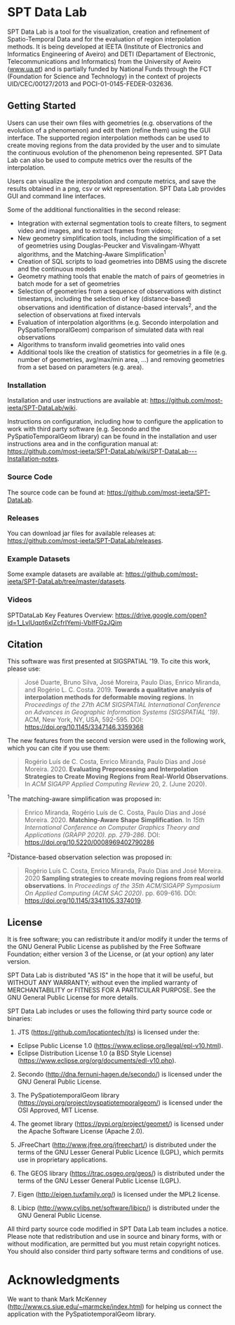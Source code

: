 # SPT Data Lab

SPT Data Lab is a tool for the visualization, creation and refinement of Spatio-Temporal Data and for the evaluation of region interpolation methods. It is being developed at IEETA (Institute of Electronics and Informatics Engineering of Aveiro) and DETI (Departament of Electronic, Telecommunications and Informatics) from the University of Aveiro (www.ua.pt) and is partially funded by National Funds through the FCT (Foundation for Science and Technology) in the context of projects UID/CEC/00127/2013 and POCI-01-0145-FEDER-032636.

## Getting Started

Users can use their own files with geometries (e.g. observations of the evolution of a phenomenon) and edit them (refine them) using the GUI interface. The supported region interpolation methods can be used to create moving regions from the data provided by the user and to simulate the continuous evolution of the phenomenon being represented. SPT Data Lab can also be used to compute metrics over the results of the interpolation.

Users can visualize the interpolation and compute metrics, and save the results obtained in a png, csv or wkt representation. SPT Data Lab provides GUI and command line interfaces.

Some of the additional functionalities in the second release:

- Integration with external segmentation tools to create filters, to segment video and images, and to extract frames from videos;
- New geometry simplification tools, including the simplification of a set of geometries using Douglas-Peucker and Visvalingam-Whyatt algorithms, and the Matching-Aware Simplification<sup>1</sup>
- Creation of SQL scripts to load geometries into DBMS using the discrete and the continuous models
- Geometry mathing tools that enable the match of pairs of geometries in batch mode for a set of geometries
- Selection of geometries from a sequence of observations with distinct timestamps, including the selection of key (distance-based) observations and identification of distance-based intervals<sup>2</sup>, and the selection of observations at fixed intervals
- Evaluation of interpolation algorithms (e.g. Secondo interpolation and PySpatioTemporalGeom) comparison of simulated data with real observations
- Algorithms to transform invalid geometries into valid ones
- Additional tools like the creation of statistics for geometries in a file (e.g. number of geometries, avg/max/min area, ...) and removing geometries from a set based on parameters (e.g. area).


 

### Installation

Installation and user instructions are available at: https://github.com/most-ieeta/SPT-DataLab/wiki.

Instructions on configuration, including how to configure the application to work with third party software (e.g. Secondo and the PySpatioTemporalGeom library) can be found in the installation and user instructions area and in the configuration manual at: https://github.com/most-ieeta/SPT-DataLab/wiki/SPT-DataLab---Installation-notes.

### Source Code

The source code can be found at: https://github.com/most-ieeta/SPT-DataLab.

### Releases

You can download jar files for available releases at: https://github.com/most-ieeta/SPT-DataLab/releases.

### Example Datasets

Some example datasets are available at: https://github.com/most-ieeta/SPT-DataLab/tree/master/datasets.

### Videos

SPTDataLab Key Features Overview: https://drive.google.com/open?id=1_LvlUqpt6xIZcfrIYemj-VbIfFGzJQim

## Citation

This software was first presented at SIGSPATIAL '19. To cite this work, please use:

> José Duarte, Bruno Silva, José Moreira, Paulo Dias, Enrico Miranda, and Rogério L. C. Costa. 2019. **Towards a qualitative analysis of interpolation methods for deformable moving regions**. In *Proceedings of the 27th ACM SIGSPATIAL International Conference on Advances in Geographic Information Systems (SIGSPATIAL '19)*. ACM, New York, NY, USA, 592-595. DOI: https://doi.org/10.1145/3347146.3359368 

The new features from the second version were used in the following work, which you can cite if you use them:

> Rogério Luís de C. Costa, Enrico Miranda, Paulo Dias and José Moreira. 2020. **Evaluating Preprocessing and Interpolation Strategies to Create Moving Regions from Real-World Observations**. In *ACM SIGAPP Applied Computing Review* 20, 2. (June 2020). 

<sup>1</sup>The matching-aware simplification was proposed in:

> Enrico Miranda, Rogério Luís de C. Costa, Paulo Dias and José Moreira. 2020. **Matching-Aware Shape Simplification**. In *15th International Conference on Computer Graphics Theory and Applications (GRAPP 2020). pp. 279-286*. DOI: https://doi.org/10.5220/0008969402790286 

<sup>2</sup>Distance-based observation selection was proposed in:

> Rogério Luís C. Costa, Enrico Miranda, Paulo Dias and José Moreira. 2020 **Sampling strategies to create moving regions from real world observations**. In *Proceedings of the 35th ACM/SIGAPP Symposium On Applied Computing (ACM SAC 2020)*. pp. 609-616. DOI: https://doi.org/10.1145/3341105.3374019. 




## License

It is free software; you can redistribute it and/or modify
it under the terms of the GNU General Public License as published by
the Free Software Foundation; either version 3 of the License, or
(at your option) any later version.

SPT Data Lab is distributed "AS IS" in the hope that it will be useful,
but WITHOUT ANY WARRANTY; without even the implied warranty of
MERCHANTABILITY or FITNESS FOR A PARTICULAR PURPOSE.  See the
GNU General Public License for more details.

SPT Data Lab includes or uses the following third party source code or binaries:

1. JTS (https://github.com/locationtech/jts) is licensed under the:

- Eclipse Public License 1.0 (https://www.eclipse.org/legal/epl-v10.html).
- Eclipse Distribution License 1.0 (a BSD Style License) (https://www.eclipse.org/org/documents/edl-v10.php).

2. Secondo (http://dna.fernuni-hagen.de/secondo/) is licensed under the GNU General Public License. 

3. The PySpatiotemporalGeom library (https://pypi.org/project/pyspatiotemporalgeom/) is licensed under the OSI Approved, MIT License.

4. The geomet library (https://pypi.org/project/geomet/) is licensed under the Apache Software License (Apache 2.0).

5. JFreeChart (http://www.jfree.org/jfreechart/) is distributed under the terms of the GNU Lesser General Public Licence (LGPL), which permits use in proprietary applications.

6. The GEOS library (https://trac.osgeo.org/geos/) is distributed under the terms of the GNU Lesser General Public License (LGPL).

7. Eigen (http://eigen.tuxfamily.org/) is licensed under the MPL2 license.

8. Libicp (http://www.cvlibs.net/software/libicp/) is distributed under the GNU General Public License.

All third party source code modified in SPT Data Lab team includes a notice. Please note that redistribution and use in source and binary forms, with or without modification, are permitted but you must retain copyright notices. You should also consider third party software terms and conditions of use.

# Acknowledgments

We want to thank Mark McKenney (http://www.cs.siue.edu/~marmcke/index.html) for helping us connect the application with the PySpatiotemporalGeom library.
